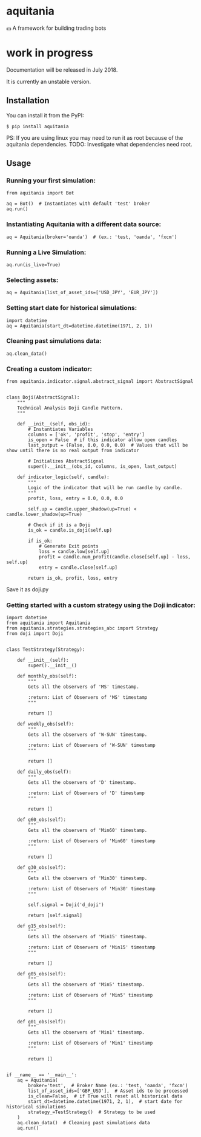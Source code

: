 # aquitania
:dollar: A framework for building trading bots

# work in progress
Documentation will be released in July 2018. 

It is currently an unstable version.

## Installation

You can install it from the PyPI:

```shell
$ pip install aquitania
```
PS: If you are using linux you may need to run it as root because of the aquitania dependencies.
TODO: Investigate what dependencies need root.

## Usage

### Running your first simulation:

```
from aquitania import Bot

aq = Bot()  # Instantiates with default 'test' broker
aq.run()
```

### Instantiating Aquitania with a different data source:

```
aq = Aquitania(broker='oanda')  # (ex.: 'test, 'oanda', 'fxcm')
```

### Running a Live Simulation:

```
aq.run(is_live=True)
```

### Selecting assets:

```
aq = Aquitania(list_of_asset_ids=['USD_JPY', 'EUR_JPY'])
```

### Setting start date for historical simulations:
```
import datetime
aq = Aquitania(start_dt=datetime.datetime(1971, 2, 1))
```

### Cleaning past simulations data:

```
aq.clean_data()
```

### Creating a custom indicator:


```
from aquitania.indicator.signal.abstract_signal import AbstractSignal


class Doji(AbstractSignal):
    """
    Technical Analysis Doji Candle Pattern.
    """

    def __init__(self, obs_id):
        # Instantiates Variables
        columns = ['ok', 'profit', 'stop', 'entry']
        is_open = False  # if this indicator allow open candles 
        last_output = (False, 0.0, 0.0, 0.0)  # Values that will be show until there is no real output from indicator

        # Initializes AbstractSignal
        super().__init__(obs_id, columns, is_open, last_output)

    def indicator_logic(self, candle):
        """
        Logic of the indicator that will be run candle by candle.
        """
        profit, loss, entry = 0.0, 0.0, 0.0

        self.up = candle.upper_shadow(up=True) < candle.lower_shadow(up=True)

        # Check if it is a Doji
        is_ok = candle.is_doji(self.up)

        if is_ok:
            # Generate Exit points
            loss = candle.low[self.up]
            profit = candle.num_profit(candle.close[self.up] - loss, self.up)
            entry = candle.close[self.up]

        return is_ok, profit, loss, entry

```

Save it as doji.py

### Getting started with a custom strategy using the Doji indicator:

```
import datetime
from aquitania import Aquitania
from aquitania.strategies.strategies_abc import Strategy
from doji import Doji


class TestStrategy(Strategy):

    def __init__(self):
        super().__init__()

    def monthly_obs(self):
        """
        Gets all the observers of 'MS' timestamp.

        :return: List of Observers of 'MS' timestamp
        """

        return []

    def weekly_obs(self):
        """
        Gets all the observers of 'W-SUN' timestamp.

        :return: List of Observers of 'W-SUN' timestamp
        """

        return []

    def daily_obs(self):
        """
        Gets all the observers of 'D' timestamp.

        :return: List of Observers of 'D' timestamp
        """

        return []

    def g60_obs(self):
        """
        Gets all the observers of 'Min60' timestamp.

        :return: List of Observers of 'Min60' timestamp
        """

        return []

    def g30_obs(self):
        """
        Gets all the observers of 'Min30' timestamp.

        :return: List of Observers of 'Min30' timestamp
        """

        self.signal = Doji('d_doji')

        return [self.signal]

    def g15_obs(self):
        """
        Gets all the observers of 'Min15' timestamp.

        :return: List of Observers of 'Min15' timestamp
        """

        return []

    def g05_obs(self):
        """
        Gets all the observers of 'Min5' timestamp.

        :return: List of Observers of 'Min5' timestamp
        """

        return []

    def g01_obs(self):
        """
        Gets all the observers of 'Min1' timestamp.

        :return: List of Observers of 'Min1' timestamp
        """

        return []


if __name__ == '__main__':
    aq = Aquitania(
        broker='test',  # Broker Name (ex.: 'test, 'oanda', 'fxcm')
        list_of_asset_ids=['GBP_USD'],  # Asset ids to be processed
        is_clean=False,  # if True will reset all historical data
        start_dt=datetime.datetime(1971, 2, 1),  # start date for historical simulations
        strategy_=TestStrategy()  # Strategy to be used
    )
    aq.clean_data()  # Cleaning past simulations data
    aq.run()
```
